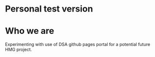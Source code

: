 # Personal test version

# Who we are
Experimenting with use of DSA github pages portal for a potential future HMG project.
